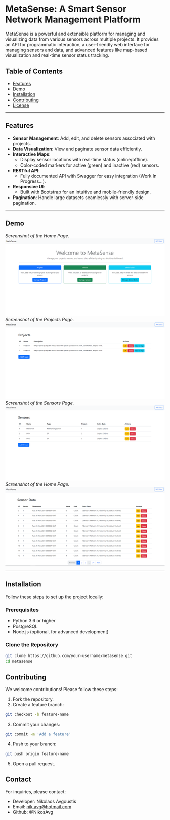 # MetaSense: A Smart Sensor Network Management Platform

MetaSense is a powerful and extensible platform for managing and visualizing data from various sensors across multiple projects. It provides an API for programmatic interaction, a user-friendly web interface for managing sensors and data, and advanced features like map-based visualization and real-time sensor status tracking.

## Table of Contents

- [Features](#features)
- [Demo](#demo)
- [Installation](#installation)
- [Contributing](#contributing)
- [License](#license)

---

## Features

- **Sensor Management**: Add, edit, and delete sensors associated with projects.
- **Data Visualization**: View and paginate sensor data efficiently.
- **Interactive Maps**:
  - Display sensor locations with real-time status (online/offline).
  - Color-coded markers for active (green) and inactive (red) sensors.
- **RESTful API**:
  - Fully documented API with Swagger for easy integration (Work In Progress...).
- **Responsive UI**:
  - Built with Bootstrap for an intuitive and mobile-friendly design.
- **Pagination**: Handle large datasets seamlessly with server-side pagination.

---

## Demo

*Screenshot of the Home Page.*
![MetaSense Demo Home Screenshot](Demo/Home.png)
*Screenshot of the Projects Page.*
![MetaSense Demo Home Screenshot](Demo/Projects.png)
*Screenshot of the Sensors Page.*
![MetaSense Demo Home Screenshot](Demo/Sensors.png)
*Screenshot of the Home Page.*
![MetaSense Demo Data Screenshot](Demo/Data.png)

---

## Installation

Follow these steps to set up the project locally:

### Prerequisites

- Python 3.6 or higher
- PostgreSQL
- Node.js (optional, for advanced development)

### Clone the Repository

```bash
git clone https://github.com/your-username/metasense.git
cd metasense
```


## Contributing

We welcome contributions! Please follow these steps:

1. Fork the repository.
2. Create a feature branch:
  ```bash
  git checkout -b feature-name
  ```
3. Commit your changes:
  ```bash
  git commit -m 'Add a feature'
  ```
4. Push to your branch:
  ```bash
  git push origin feature-name
  ```
5. Open a pull request.

## Contact

For inquiries, please contact:

- Developer: Nikolaos Avgoustis
- Email: nik.avg@hotmail.com
- Github: @NikosAvg
